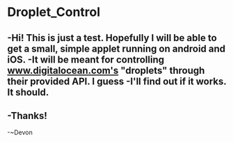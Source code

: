 Droplet_Control
===============

-Hi! This is just a test. Hopefully I will be able to get a small, simple applet running on android and iOS.
-It will be meant for controlling www.digitalocean.com's "droplets" through their provided API. I guess
-I'll find out if it works. It should. 
-
-Thanks!
-
-~Devon
